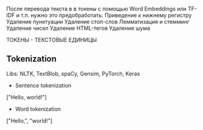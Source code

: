 После перевода текста в в токены с помощью Word Embeddings или TF-IDF и т.п. нужно это предобработать:
Приведение к нижнему регистру
Удаление пунктуации
Удаление стоп-слов
Лемматизация и стемминг
Удаление чисел
Удаление HTML-тегов
Удаление шума

ТОКЕНЫ - ТЕКСТОВЫЕ ЕДИНИЦЫ

## Tokenization

Libs: NLTK, TextBlob, spaCy, Gensim, PyTorch, Keras

- Sentence tokenization

\["Hello, world!"]

- Word tokenization

\["Hello,", "world!"]


